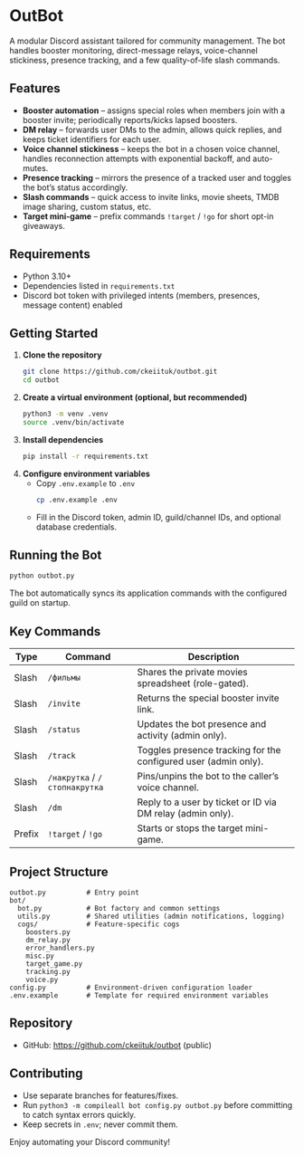 # OutBot

A modular Discord assistant tailored for community management. The bot handles booster monitoring, direct-message relays, voice-channel stickiness, presence tracking, and a few quality-of-life slash commands.

## Features
- **Booster automation** – assigns special roles when members join with a booster invite; periodically reports/kicks lapsed boosters.
- **DM relay** – forwards user DMs to the admin, allows quick replies, and keeps ticket identifiers for each user.
- **Voice channel stickiness** – keeps the bot in a chosen voice channel, handles reconnection attempts with exponential backoff, and auto-mutes.
- **Presence tracking** – mirrors the presence of a tracked user and toggles the bot’s status accordingly.
- **Slash commands** – quick access to invite links, movie sheets, TMDB image sharing, custom status, etc.
- **Target mini-game** – prefix commands `!target` / `!go` for short opt-in giveaways.

## Requirements
- Python 3.10+
- Dependencies listed in `requirements.txt`
- Discord bot token with privileged intents (members, presences, message content) enabled

## Getting Started
1. **Clone the repository**
   ```bash
   git clone https://github.com/ckeiituk/outbot.git
   cd outbot
   ```
2. **Create a virtual environment (optional, but recommended)**
   ```bash
   python3 -m venv .venv
   source .venv/bin/activate
   ```
3. **Install dependencies**
   ```bash
   pip install -r requirements.txt
   ```
4. **Configure environment variables**
   - Copy `.env.example` to `.env`
     ```bash
     cp .env.example .env
     ```
   - Fill in the Discord token, admin ID, guild/channel IDs, and optional database credentials.

## Running the Bot
```bash
python outbot.py
```
The bot automatically syncs its application commands with the configured guild on startup.

## Key Commands
| Type | Command | Description |
| --- | --- | --- |
| Slash | `/фильмы` | Shares the private movies spreadsheet (role-gated). |
| Slash | `/invite` | Returns the special booster invite link. |
| Slash | `/status` | Updates the bot presence and activity (admin only). |
| Slash | `/track` | Toggles presence tracking for the configured user (admin only). |
| Slash | `/накрутка` / `/стопнакрутка` | Pins/unpins the bot to the caller’s voice channel. |
| Slash | `/dm` | Reply to a user by ticket or ID via DM relay (admin only). |
| Prefix | `!target` / `!go` | Starts or stops the target mini-game. |

## Project Structure
```
outbot.py          # Entry point
bot/
  bot.py           # Bot factory and common settings
  utils.py         # Shared utilities (admin notifications, logging)
  cogs/            # Feature-specific cogs
    boosters.py
    dm_relay.py
    error_handlers.py
    misc.py
    target_game.py
    tracking.py
    voice.py
config.py          # Environment-driven configuration loader
.env.example       # Template for required environment variables
```

## Repository
- GitHub: https://github.com/ckeiituk/outbot (public)

## Contributing
- Use separate branches for features/fixes.
- Run `python3 -m compileall bot config.py outbot.py` before committing to catch syntax errors quickly.
- Keep secrets in `.env`; never commit them.

Enjoy automating your Discord community!
